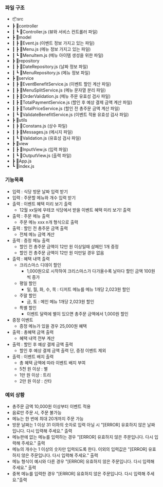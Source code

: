### 파일 구조

- 📦src
- ┣ 📂controller
- ┃ ┗ 📜Controller.js (뷰와 서비스 컨트롤러 파일)
- ┣ 📂model
- ┃ ┣ 📜Event.js (이벤트 정보 가지고 있는 파일)
- ┃ ┣ 📜Menu.js (메뉴 정보 가지고 있는 파일)
- ┃ ┗ 📜MenuItem.js (메뉴 아이템 생성을 위한 파일)
- ┣ 📂repository
- ┃ ┣ 📜DateRepository.js (날짜 정보 파일)
- ┃ ┗ 📜MenuRepository.js (메뉴 정보 파일)
- ┣ 📂service
- ┃ ┣ 📜EventBenefitService.js (이벤트 할인 계산 파일)
- ┃ ┣ 📜MenuSplitService.js (메뉴 문자열 분리 파일)
- ┃ ┣ 📜OrderValidation.js (메뉴 주문 유효성 검사 파일)
- ┃ ┣ 📜TotalPaymentService.js (할인 후 예상 결제 금액 계산 파일)
- ┃ ┣ 📜TotalPriceService.js (할인 전 총주문 금액 계산 파일)
- ┃ ┗ 📜ValidateBenefitService.js (이벤트 적용 유효성 검사 파일)
- ┣ 📂utils
- ┃ ┣ 📜Constans.js (상수 파일)
- ┃ ┣ 📜Messages.js (메시지 파일)
- ┃ ┗ 📜Validation.js (유효성 검사 파일)
- ┣ 📂view
- ┃ ┣ 📜InputView.js (입력 파일)
- ┃ ┗ 📜OutputView.js (출력 파일)
- ┣ 📜App.js
- ┗ 📜index.js

### 기능목록

- 입력 : 식당 방문 날짜 입력 받기
- 입력 : 주문할 메뉴와 개수 입력 받기
- 출력 : 이벤트 혜택 미리 보기 출력
    - 12월 xx일에 우테코 식당에서 받을 이벤트 혜택 미리 보기! 출력
- 출력 : 주문 메뉴 출력
    - 주문 메뉴 xxx n개 형식으로 출력
- 출력 : 할인 전 총주문 금액 출력
    - 전체 메뉴 금액 계산
- 출력 : 증정 메뉴 출력
    - 할인 전 총주문 금액이 12만 원 이상일때 샴페인 1개 증정
    - 할인 전 총주문 금액이 12만 원 미만일 경우 없음
- 출력 : 혜택 내역 출력
    - 크리스마스 디데이 할인
        - 1,000원으로 시작하여 크리스마스가 다가올수록 날마다 할인 금액 100원씩 증가
    - 평일 할인
        - 일, 월, 화, 수, 목 : 디저트 메뉴를 메뉴 1개당 2,023원 할인
    - 주말 할인
        - 금, 토 : 메인 메뉴 1개당 2,023원 할인
    - 특별 할인
        - 이벤트 달력에 별이 있으면 총주문 금액에서 1,000원 할인
- 증정 이벤트
    - 증정 메뉴가 있을 경우 25,000원 혜택
- 출력 : 총혜택 금액 출력
    - 혜택 내역 전부 계산
- 출력 : 할인 후 예상 결제 금액 출력
    - 할인 후 예상 결제 금액 출력 단, 증정 이벤트 제외
- 출력 : 이벤트 배지 출력
    - 총 혜택 금액에 따라 이벤트 배지 부여
    - 5천 원 이상 : 별
    - 1만 원 이상 : 트리
    - 2만 원 이상 : 산타
    
### 예외 상황

- 총주문 금액 10,000원 이상부터 이벤트 적용
- 음료만 주문 시, 주문 불가능
- 메뉴는 한 번에 최대 20개까지 주문 가능
- 방문 날짜는 1 이상 31 이하의 숫자로 입력 아닐 시 "[ERROR] 유효하지 않은 날짜입니다. 다시 입력해 주세요." 출력
- 메뉴판에 없는 메뉴를 입력하는 경우 "[ERROR] 유효하지 않은 주문입니다. 다시 입력해 주세요." 출력
- 메뉴의 개수는 1 이상의 숫자만 입력되도록 한다. 이외의 입력값은 "[ERROR] 유효하지 않은 주문입니다. 다시 입력해 주세요." 출력
- 메뉴 형식이 예시와 다른 경우 "[ERROR] 유효하지 않은 주문입니다. 다시 입력해 주세요." 출력
- 중복 메뉴를 입력한 경우 "[ERROR] 유효하지 않은 주문입니다. 다시 입력해 주세요."출력